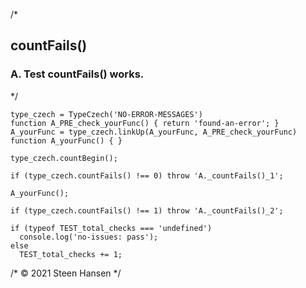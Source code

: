 
/*
## countFails()

### A. Test countFails() works.
*/

    type_czech = TypeCzech('NO-ERROR-MESSAGES')
    function A_PRE_check_yourFunc() { return 'found-an-error'; }
    A_yourFunc = type_czech.linkUp(A_yourFunc, A_PRE_check_yourFunc) 
    function A_yourFunc() { }

    type_czech.countBegin();

    if (type_czech.countFails() !== 0) throw 'A._countFails()_1';

    A_yourFunc();

    if (type_czech.countFails() !== 1) throw 'A._countFails()_2';

    if (typeof TEST_total_checks === 'undefined')
      console.log('no-issues: pass');
    else
      TEST_total_checks += 1;

/* &copy; 2021 Steen Hansen */